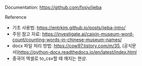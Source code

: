 Documentation: https://github.com/fxsjy/jieba

Reference

- 기초 사용법: https://entrkjm.github.io/posts/jieba-intro/
- 주된 참고 자료: https://investigate.ai/caixin-museum-word-count/counting-words-in-chinese-museum-names/
- docx 파일 처리 방법: https://cow97.tistory.com/m/35, (공식문서)https://python-docx.readthedocs.io/en/latest/index.html
- 중국어 엑셀로 to_csv할 때 깨지는 현상.
